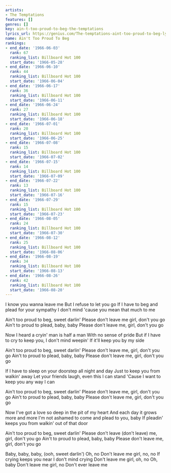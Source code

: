 ```yaml
---
artists:
- The Temptations
features: []
genres: []
key: ain-t-too-proud-to-beg-the-temptations
lyrics_url: https://genius.com/The-temptations-aint-too-proud-to-beg-lyrics
name: Ain't Too Proud To Beg
rankings:
- end_date: '1966-06-03'
  rank: 67
  ranking_list: Billboard Hot 100
  start_date: '1966-05-28'
- end_date: '1966-06-10'
  rank: 44
  ranking_list: Billboard Hot 100
  start_date: '1966-06-04'
- end_date: '1966-06-17'
  rank: 36
  ranking_list: Billboard Hot 100
  start_date: '1966-06-11'
- end_date: '1966-06-24'
  rank: 27
  ranking_list: Billboard Hot 100
  start_date: '1966-06-18'
- end_date: '1966-07-01'
  rank: 20
  ranking_list: Billboard Hot 100
  start_date: '1966-06-25'
- end_date: '1966-07-08'
  rank: 15
  ranking_list: Billboard Hot 100
  start_date: '1966-07-02'
- end_date: '1966-07-15'
  rank: 14
  ranking_list: Billboard Hot 100
  start_date: '1966-07-09'
- end_date: '1966-07-22'
  rank: 13
  ranking_list: Billboard Hot 100
  start_date: '1966-07-16'
- end_date: '1966-07-29'
  rank: 15
  ranking_list: Billboard Hot 100
  start_date: '1966-07-23'
- end_date: '1966-08-05'
  rank: 24
  ranking_list: Billboard Hot 100
  start_date: '1966-07-30'
- end_date: '1966-08-12'
  rank: 25
  ranking_list: Billboard Hot 100
  start_date: '1966-08-06'
- end_date: '1966-08-19'
  rank: 34
  ranking_list: Billboard Hot 100
  start_date: '1966-08-13'
- end_date: '1966-08-26'
  rank: 42
  ranking_list: Billboard Hot 100
  start_date: '1966-08-20'
---
```

I know you wanna leave me
But I refuse to let you go
If I have to beg and plead for your sympathy
I don't mind 'cause you mean that much to me


Ain't too proud to beg, sweet darlin'
Please don't leave me girl, don't you go
Ain't to proud to plead, baby, baby
Please don't leave me, girl, don't you go


Now I heard a cryin' man is half a man
With no sense of pride
But if I have to cry to keep you, I don't mind weepin'
If it'll keep you by my side


Ain't too proud to beg, sweet darlin'
Please don't leave me, girl, don't you go
Ain't to proud to plead, baby, baby
Please don't leave me, girl, don't you go


If I have to sleep on your doorstep all night and day
Just to keep you from walkin' away
Let your friends laugh, even this I can stand
'Cause I want to keep you any way I can


Ain't too proud to beg, sweet darlin'
Please don't leave me, girl, don't you go
Ain't to proud to plead, baby, baby
Please don't leave me, girl, don't you go


Now I've got a love so deep in the pit of my heart
And each day it grows more and more
I'm not ashamed to come and plead to you, baby
If pleadin' keeps you from walkin' out of that door


Ain't too proud to beg, sweet darlin'
Please don't leave (don't leave) me, girl, don't you go
Ain't to proud to plead, baby, baby
Please don't leave me, girl, don't you go


Baby, baby, baby, (ooh, sweet darlin')
Oh, no
Don't leave me girl, no, no
If crying keeps you near
I don't mind crying
Don't leave me girl, oh, no
Oh, baby
Don't leave me girl, no
Don't ever leave me
